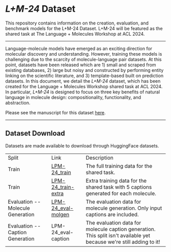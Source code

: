 # *L+M-24* Dataset
This repository contains information on the creation, evaluation, and benchmark models for the L+M-24 Dataset. L+M-24 will be featured as the shared task at The Language + Molecules Workshop at ACL 2024.

-----------------------------------------

Language-molecule models have emerged as an exciting direction for molecular discovery and understanding. However, training these models is challenging due to the scarcity of molecule-language pair datasets. At this point, datasets have been released which are 1) small and scraped from existing databases, 2) large but noisy and constructed by performing entity linking on the scientific literature, and 3) template-based built on prediction datasets. In this document, we detail the *L+M-24* dataset, which has been created for the Language + Molecules Workshop shared task at ACL 2024. In particular, *L+M-24* is designed to focus on three key benefits of natural language in molecule design: compositionality, functionality, and abstraction.

Please see the manuscript for this dataset [here](FILL_IN).

-----------------------------------------

## Dataset Download

Datasets are made available to download through HuggingFace datasets. 

<table>
  <tr>
    <td>Split</td>
    <td>Link</td>
    <td>Description</td>
  </tr>
  <tr>
    <td>Train</td>
    <td><a href="https://huggingface.co/datasets/language-plus-molecules/LPM-24_train"> LPM-24_train </a></td>
    <td>The full training data for the shared task.</td>
  </tr>
  <tr>
    <td>Train</td>
    <td> <a href="https://huggingface.co/datasets/language-plus-molecules/LPM-24_train-extra"> LPM-24_train-extra </a> </td>
    <td>Extra training data for the shared task with 5 captions generated for each molecule.</td>
  </tr>
  <tr>
    <td>Evaluation -- Molecule Generation</td>
    <td><a href="https://huggingface.co/datasets/language-plus-molecules/LPM-24_eval-molgen"> LPM-24_eval-molgen </a></td>
    <td>The evaluation data for molecule generation. Only input captions are included.</td>
  </tr>
  <tr>
    <td>Evaluation -- Caption Generation</td>
    <td>LPM-24_eval-caption</td>
    <td>The evaluation data for molecule caption generation. This split isn't available yet because we're still adding to it!</td>
  </tr>
</table>




